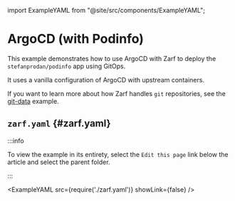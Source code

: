 import ExampleYAML from "@site/src/components/ExampleYAML";

# ArgoCD (with Podinfo)

This example demonstrates how to use ArgoCD with Zarf to deploy the `stefanprodan/podinfo` app using GitOps.

It uses a vanilla configuration of ArgoCD with upstream containers.

If you want to learn more about how Zarf handles `git` repositories, see the [git-data](../git-data/) example.

## `zarf.yaml` {#zarf.yaml}

:::info

To view the example in its entirety, select the `Edit this page` link below the article and select the parent folder.

:::

<ExampleYAML src={require('./zarf.yaml')} showLink={false} />
